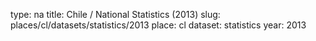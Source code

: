 type: na
title: Chile / National Statistics (2013)
slug: places/cl/datasets/statistics/2013
place: cl
dataset: statistics
year: 2013
